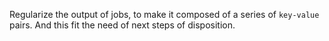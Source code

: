 Regularize the output of jobs, to make it composed of a series of `key-value` pairs. And this fit the need of next steps of disposition.
